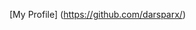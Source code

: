 [My Profile] (https://github.com/darsparx/) <!-- this is how to add links, use brackets for the name, and parenthesis around the link -->
